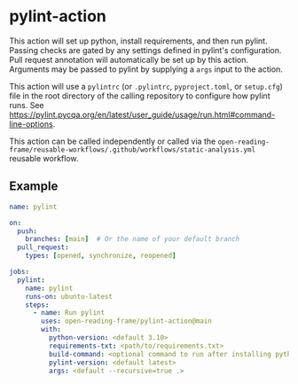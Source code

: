 # pylint-action

This action will set up python, install requirements, and then run pylint.
Passing checks are gated by any settings defined in pylint's configuration.
Pull request annotation will automatically be set up by this action.
Arguments may be passed to pylint by supplying a `args` input to the action.

This action will use a `pylintrc` (or `.pylintrc`, `pyproject.toml`, or `setup.cfg`) file in the root directory of the calling repository to configure how pylint runs.
See https://pylint.pycqa.org/en/latest/user_guide/usage/run.html#command-line-options.

This action can be called independently or called via the `open-reading-frame/reusable-workflows/.github/workflows/static-analysis.yml` reusable workflow.

## Example

```yaml
name: pylint

on:
  push:
    branches: [main]  # Or the name of your default branch
  pull_request:
    types: [opened, synchronize, reopened]

jobs:
  pylint:
    name: pylint
    runs-on: ubuntu-latest
    steps:
      - name: Run pylint
        uses: open-reading-frame/pylint-action@main
        with:
          python-version: <default 3.10>
          requirements-txt: <path/to/requirements.txt>
          build-command: <optional command to run after installing python dependencies and before pylint>
          pylint-version: <default latest>
          args: <default --recursive=true .>
```
